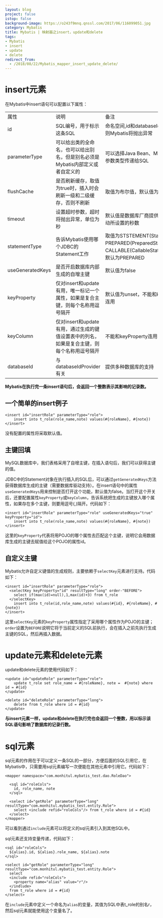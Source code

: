```yaml
---
layout: blog
project: false
istop: false
background-image: https://o243f9mnq.qnssl.com/2017/06/116099051.jpg
category: Mybatis
title: Mybatis | 映射器之insert，update和delete
tags:
- Mybatis
- insert
- update
- delete
redirect_from:
  - /2018/08/22/Mybatis_mapper_insert_update_delete/
---
```


# insert元素

在Mybatis中insert语句可以配置以下属性：

<table>
  <tr>
    <td>属性</td>
    <td>说明</td>
    <td>备注</td>
  </tr>
  <tr>
    <td>id</td>
    <td>SQL编号，用于标示这条SQL</td>
    <td>命名空间,id和databaseId唯一，否则Mybatis将抛出异常</td>
  </tr>
  <tr>
    <td>parameterType</td>
    <td>可以给出类的全命名，也可以给出别名，但是别名必须是Mybatis内部定义或者自定义的</td>
    <td>可以选择Java Bean、Map等简单的参数类型传递给SQL</td>
  </tr>
  <tr>
    <td>flushCache</td>
    <td>是否刷新缓存，取值为true时，插入时会刷新一级和二级缓存，否则不刷新</td>
    <td>取值为布尔值，默认值为true</td>
  </tr>
  <tr>
    <td>timeout</td>
    <td>设置超时参数，超时将抛出异常，单位为秒</td>
    <td>默认值是数据库厂商提供的JDBC驱动所设置的秒数</td>
  </tr>
  <tr>
    <td>statementType</td>
    <td>告诉Mybatis使用哪个JDBC的Statement工作</td>
    <td>取值为STSTEMENT(Statement)、PREPARED(PreparedStatement)、CALLABLE(CallableStatement)，默认为PREPARED</td>
  </tr>
  <tr>
    <td>useGeneratedKeys</td>
    <td>是否开启数据库内部生成的自增主键</td>
    <td>默认值为false</td>
  </tr>
  <tr>
    <td>keyProperty</td>
    <td>仅对insert和update有用，唯一标记一个属性，如果是复合主键，则每个名称用逗号隔开</td>
    <td>默认值为unset，不能和keyColumn连用</td>
  </tr>
  <tr>
    <td>keyColumn</td>
    <td>仅对insert和update有用，通过生成的键值设置表中的列名，如果是复合主键，则每个名称用逗号隔开</td>
    <td>不能和keyProperty连用</td>
  </tr>
  <tr>
    <td>databaseId</td>
    <td>与databaseIdProvider有关</td>
    <td>提供多种数据库的支持</td>
  </tr>
</table>

**Mybatis在执行完一条insert语句后，会返回一个整数表示其影响的记录数。**

## 一个简单的insert例子

```
<insert id="insertRole" parameterType="role">
    insert into t_role(role_name,note) values(#{roleName}, #{note})
</insert>
```
没有配置的属性将采取默认值。

## 主键回填

MySQL数据库中，我们表格采用了自增主键，在插入语句后，我们可以获得主键的值。

JDBC中的Statement对象在执行插入的SQL后，可以通过``getGeneratedKeys``方法获得数据库生成的主键（需要数据库驱动支持）。在insert语句中的属性``useGeneratedKeys``用来控制是否打开这个功能，默认值为false。当打开这个开关后，还要配置属性``keyProperty``或``keyColumn``，告诉系统把生成的主键放入哪个属性，如果存在多个主键，则要用逗号(,)隔开。代码如下：
```
<insert id="insertRole" parameterType="role" useGeneratedKeys="true" keyProperty="id">
    insert into t_role(role_name,note) values(#{roleName}, #{note})
</insert>
```
这里的``keyProperty``代表将用POJO的哪个属性去匹配这个主键，说明它会用数据库生成的主键去赋值给这个POJO的属性id。

## 自定义主键

Mybatis允许自定义键值的生成规则，主要依赖于``selectKey``元素进行支持。代码如下：
```
<insert id="insertRole" parameterType="role">
  <selectKey keyProperty="id" resultType="long" order-"BEFORE">
    select if(max(id)=null),1,max(id)+3) from t_role
  </selectKey>
    insert into t_role(id,role_name,note) values(#{id}, #{roleName}, #{note})
</insert>
```
这里``selectKey``元素的``keyProperty``属性指定了采用哪个属性作为POJO的主键；``order``设置为``BEFORE``说明它将于当前定义的SQL前执行，会在插入之前先执行生成主键的SQL，然后再插入数据。

# update元素和delete元素

update和delete元素的使用代码如下：
```
<update id="updateRole" parameterType="role">
    update t_role set role_name = #{roleName}, note =  #{note} where id = #{id}
</update>

<delete id="deleteRole" parameterType="long">
    delete from t_role where id = #{id}
</update>
```
**与insert元素一样，update和delete在执行完也会返回一个整数，用以标示该SQL语句影响了数据库的记录行数。**

# sql元素

sql元素的作用在于可以定义一条SQL的一部分，方便后面的SQL引用它，在Mybatis中，只需要用sql元素编写一次便能在其他元素中引用它。代码如下：
```
<mapper namespace="com.monhitul.mybatis_test.dao.RoleDao">

  <sql id="roleCols">
    id, role_name, note
  </sql>

  <select id="getRole" parameterType="long" resultType="com.monhitul.mybatis_test.entity.Role">
    select <include refid="roleCols"/> from t_role where id = #{id}
  </select>
</mapper>
```
可以看到通过``include``元素可以将定义的sql元素引入到其他SQL中。

sql元素还支持变量传递，代码如下：
```
<sql id="roleCols">
  ${alias}.id, ${alias}.role_name, ${alias}.note
</sql>

<select id="getRole" parameterType="long" resultType="com.monhitul.mybatis_test.entity.Role">
  select 
  <include refid="roleCols">
    <property name="alias" value="r"/>
  </indlude>
  from t_role where id = #{id}
</select>
```
在``include``元素中定义一个命名为``alias``的变量，其值为SQL中表t_role的别名r，然后sql元素就能使用这个变量名了。

